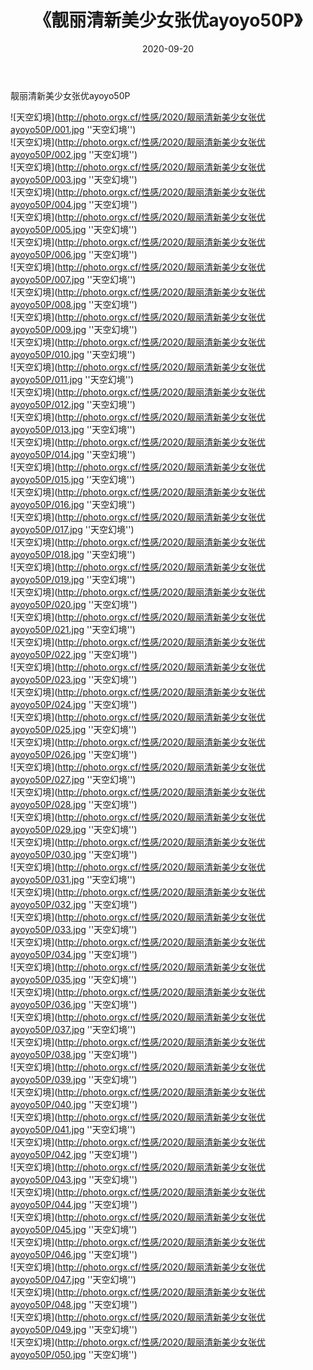 ﻿---
layout: post
title:  《靓丽清新美少女张优ayoyo50P》
date:   2020-09-20
img: http://photo.orgx.cf/性感/2020/靓丽清新美少女张优ayoyo50P/000.jpg
tags: [美女, 性感, 泳衣]
---

靓丽清新美少女张优ayoyo50P



![天空幻境](http://photo.orgx.cf/性感/2020/靓丽清新美少女张优ayoyo50P/001.jpg ''天空幻境'') <br>
![天空幻境](http://photo.orgx.cf/性感/2020/靓丽清新美少女张优ayoyo50P/002.jpg ''天空幻境'') <br>
![天空幻境](http://photo.orgx.cf/性感/2020/靓丽清新美少女张优ayoyo50P/003.jpg ''天空幻境'') <br>
![天空幻境](http://photo.orgx.cf/性感/2020/靓丽清新美少女张优ayoyo50P/004.jpg ''天空幻境'') <br>
![天空幻境](http://photo.orgx.cf/性感/2020/靓丽清新美少女张优ayoyo50P/005.jpg ''天空幻境'') <br>
![天空幻境](http://photo.orgx.cf/性感/2020/靓丽清新美少女张优ayoyo50P/006.jpg ''天空幻境'') <br>
![天空幻境](http://photo.orgx.cf/性感/2020/靓丽清新美少女张优ayoyo50P/007.jpg ''天空幻境'') <br>
![天空幻境](http://photo.orgx.cf/性感/2020/靓丽清新美少女张优ayoyo50P/008.jpg ''天空幻境'') <br>
![天空幻境](http://photo.orgx.cf/性感/2020/靓丽清新美少女张优ayoyo50P/009.jpg ''天空幻境'') <br>
![天空幻境](http://photo.orgx.cf/性感/2020/靓丽清新美少女张优ayoyo50P/010.jpg ''天空幻境'') <br>
![天空幻境](http://photo.orgx.cf/性感/2020/靓丽清新美少女张优ayoyo50P/011.jpg ''天空幻境'') <br>
![天空幻境](http://photo.orgx.cf/性感/2020/靓丽清新美少女张优ayoyo50P/012.jpg ''天空幻境'') <br>
![天空幻境](http://photo.orgx.cf/性感/2020/靓丽清新美少女张优ayoyo50P/013.jpg ''天空幻境'') <br>
![天空幻境](http://photo.orgx.cf/性感/2020/靓丽清新美少女张优ayoyo50P/014.jpg ''天空幻境'') <br>
![天空幻境](http://photo.orgx.cf/性感/2020/靓丽清新美少女张优ayoyo50P/015.jpg ''天空幻境'') <br>
![天空幻境](http://photo.orgx.cf/性感/2020/靓丽清新美少女张优ayoyo50P/016.jpg ''天空幻境'') <br>
![天空幻境](http://photo.orgx.cf/性感/2020/靓丽清新美少女张优ayoyo50P/017.jpg ''天空幻境'') <br>
![天空幻境](http://photo.orgx.cf/性感/2020/靓丽清新美少女张优ayoyo50P/018.jpg ''天空幻境'') <br>
![天空幻境](http://photo.orgx.cf/性感/2020/靓丽清新美少女张优ayoyo50P/019.jpg ''天空幻境'') <br>
![天空幻境](http://photo.orgx.cf/性感/2020/靓丽清新美少女张优ayoyo50P/020.jpg ''天空幻境'') <br>
![天空幻境](http://photo.orgx.cf/性感/2020/靓丽清新美少女张优ayoyo50P/021.jpg ''天空幻境'') <br>
![天空幻境](http://photo.orgx.cf/性感/2020/靓丽清新美少女张优ayoyo50P/022.jpg ''天空幻境'') <br>
![天空幻境](http://photo.orgx.cf/性感/2020/靓丽清新美少女张优ayoyo50P/023.jpg ''天空幻境'') <br>
![天空幻境](http://photo.orgx.cf/性感/2020/靓丽清新美少女张优ayoyo50P/024.jpg ''天空幻境'') <br>
![天空幻境](http://photo.orgx.cf/性感/2020/靓丽清新美少女张优ayoyo50P/025.jpg ''天空幻境'') <br>
![天空幻境](http://photo.orgx.cf/性感/2020/靓丽清新美少女张优ayoyo50P/026.jpg ''天空幻境'') <br>
![天空幻境](http://photo.orgx.cf/性感/2020/靓丽清新美少女张优ayoyo50P/027.jpg ''天空幻境'') <br>
![天空幻境](http://photo.orgx.cf/性感/2020/靓丽清新美少女张优ayoyo50P/028.jpg ''天空幻境'') <br>
![天空幻境](http://photo.orgx.cf/性感/2020/靓丽清新美少女张优ayoyo50P/029.jpg ''天空幻境'') <br>
![天空幻境](http://photo.orgx.cf/性感/2020/靓丽清新美少女张优ayoyo50P/030.jpg ''天空幻境'') <br>
![天空幻境](http://photo.orgx.cf/性感/2020/靓丽清新美少女张优ayoyo50P/031.jpg ''天空幻境'') <br>
![天空幻境](http://photo.orgx.cf/性感/2020/靓丽清新美少女张优ayoyo50P/032.jpg ''天空幻境'') <br>
![天空幻境](http://photo.orgx.cf/性感/2020/靓丽清新美少女张优ayoyo50P/033.jpg ''天空幻境'') <br>
![天空幻境](http://photo.orgx.cf/性感/2020/靓丽清新美少女张优ayoyo50P/034.jpg ''天空幻境'') <br>
![天空幻境](http://photo.orgx.cf/性感/2020/靓丽清新美少女张优ayoyo50P/035.jpg ''天空幻境'') <br>
![天空幻境](http://photo.orgx.cf/性感/2020/靓丽清新美少女张优ayoyo50P/036.jpg ''天空幻境'') <br>
![天空幻境](http://photo.orgx.cf/性感/2020/靓丽清新美少女张优ayoyo50P/037.jpg ''天空幻境'') <br>
![天空幻境](http://photo.orgx.cf/性感/2020/靓丽清新美少女张优ayoyo50P/038.jpg ''天空幻境'') <br>
![天空幻境](http://photo.orgx.cf/性感/2020/靓丽清新美少女张优ayoyo50P/039.jpg ''天空幻境'') <br>
![天空幻境](http://photo.orgx.cf/性感/2020/靓丽清新美少女张优ayoyo50P/040.jpg ''天空幻境'') <br>
![天空幻境](http://photo.orgx.cf/性感/2020/靓丽清新美少女张优ayoyo50P/041.jpg ''天空幻境'') <br>
![天空幻境](http://photo.orgx.cf/性感/2020/靓丽清新美少女张优ayoyo50P/042.jpg ''天空幻境'') <br>
![天空幻境](http://photo.orgx.cf/性感/2020/靓丽清新美少女张优ayoyo50P/043.jpg ''天空幻境'') <br>
![天空幻境](http://photo.orgx.cf/性感/2020/靓丽清新美少女张优ayoyo50P/044.jpg ''天空幻境'') <br>
![天空幻境](http://photo.orgx.cf/性感/2020/靓丽清新美少女张优ayoyo50P/045.jpg ''天空幻境'') <br>
![天空幻境](http://photo.orgx.cf/性感/2020/靓丽清新美少女张优ayoyo50P/046.jpg ''天空幻境'') <br>
![天空幻境](http://photo.orgx.cf/性感/2020/靓丽清新美少女张优ayoyo50P/047.jpg ''天空幻境'') <br>
![天空幻境](http://photo.orgx.cf/性感/2020/靓丽清新美少女张优ayoyo50P/048.jpg ''天空幻境'') <br>
![天空幻境](http://photo.orgx.cf/性感/2020/靓丽清新美少女张优ayoyo50P/049.jpg ''天空幻境'') <br>
![天空幻境](http://photo.orgx.cf/性感/2020/靓丽清新美少女张优ayoyo50P/050.jpg ''天空幻境'') <br>